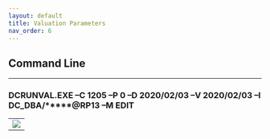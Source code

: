 ```yaml
---
layout: default
title: Valuation Parameters
nav_order: 6
---
```


## Command Line
<hr class="hr-no-bottom-margin"/>

### DCRUNVAL.EXE –C 1205 –P 0 –D 2020/02/03 –V 2020/02/03 –I DC_DBA/*****@RP13 –M EDIT
<table>
  <tr>
    <td>
      <img src="https://user-images.githubusercontent.com/20475336/178826548-e0ed697d-e79d-4c7b-b380-daccf0655778.png">
    </td>
  </tr>
</table>
